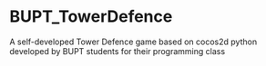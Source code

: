 # BUPT_TowerDefence
A self-developed Tower Defence game based on cocos2d python developed by BUPT students for their programming class
